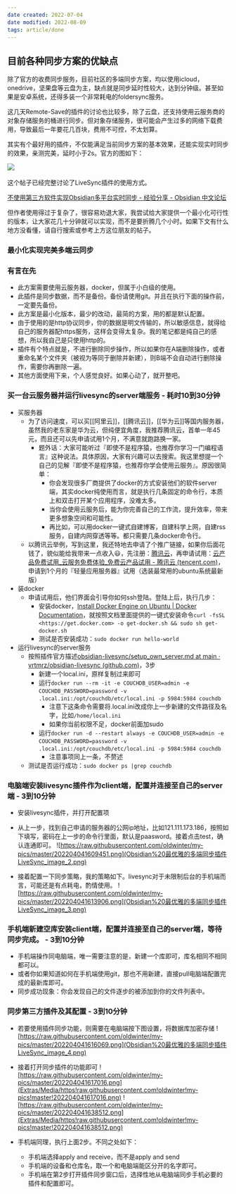 ```yaml
---
date created: 2022-07-04
date modified: 2022-08-09
tags: article/done
---
```


## 目前各种同步方案的优缺点

除了官方的收费同步服务，目前社区的多端同步方案，均以使用icloud，onedrive，坚果盘等云盘为主，缺点就是同步延时性较大，达到分钟级。甚至如果是安卓系统，还得多装一个非常耗电的foldersync服务。

这几天Remote-Save的插件的讨论也比较多，除了云盘，还支持使用云服务商的对象存储服务的桶进行同步。但对象存储服务，很可能会产生过多的网络下载费用，导致最后一年要花几百块，费用不可控，不太划算。

其实有个最好用的插件，不仅能满足当前同步方案的基本效果，还能实现实时同步的效果，亲测完美，延时小于2s。官方的图如下：

![](Obsidian%20最优雅的多端同步插件LiveSync_image_1.gif)

这个帖子已经完整讨论了LiveSync插件的使用方式。

[不使用第三方软件实现Obsidian多平台实时同步 - 经验分享 - Obsidian 中文论坛](https://forum-zh.obsidian.md/t/topic/2811)

但作者使用得过于复杂了，很容易劝退大家，我尝试给大家提供一个最小化可行性的版本，让大家花几十分钟就可以实现，而不是要折腾几个小时。如果下文有什么地方没看懂，请自行搜索或参考上方这位朋友的帖子。

### 最小化实现完美多端云同步

### 有言在先

- 此方案需要使用云服务器，docker，但属于小白级的使用。
- 此插件是同步数据，而不是备份。备份请使用git。并且在执行下面的操作前，一定要先备份。
- 此方案是最小化版本，最少的改动，最简的方案，用的都是默认配置。
- 由于使用的是http协议同步，你的数据是明文传输的，所以敏感信息，就得给自己的服务器配https服务，这样会变得太复杂。我的笔记都是纯自己的感想，所以我自己是只使用http的。
- 插件有个特点就是，不进行删除同步操作，所以如果你在A端删除操作，或者重命名某个文件夹（被视为等同于删除并新建），则B端不会自动进行删除操作，需要你再删除一遍。
- 其他方面使用下来，个人感觉良好。如果心动了，就开整吧。

### 买一台云服务器并运行livesync的server端服务 - 耗时10到30分钟

- 买服务器
    - 为了访问速度，可以买[[阿里云]]，[[腾讯云]]，[[华为云]]等国内服务器，虽然我的老东家是华为云，但纯便宜角度，我推荐腾讯云，首单一年45元，而且还可以先申请试用1个月，不满意就跑路换一家。
        - 题外话：大家可能听过『即使不是程序猿，也推荐你学习一门编程语言』这种说法。具体原因，大家有兴趣可以去搜索。我这里想提一个自己的见解『即使不是程序猿，也推荐你学会使用云服务』。原因很简单：
            - 你会发现很多厂商提供了docker的方式安装他们的软件server端，其实docker纯使用而言，就是执行几条固定的命令行，本质上和双击打开某个应用程序，没难太多。
            - 当你会使用云服务后，能为你完善自己的工作流，提升效率，带来更多想象空间和可能性。
            - 再比如，可以用docker一键式自建博客，自建科学上网，自建rss服务，自建内网穿透等等。都只需要几条docker命令行。
    - 以腾讯云举例，写到这里，我还特地去申请了个推广链接，如果你后面花钱了，貌似能给我带来一点收入😃，先注册：[腾讯云](https://curl.qcloud.com/3ulU59pY)，再申请试用：[云产品免费试用_云服务免费体验_免费云产品试用 - 腾讯云 (tencent.com)](https://cloud.tencent.com/act/free?from=15048)，申请到1个月的『轻量应用服务器』试用（选装最常用的ubuntu系统最新版）
- 装docker
    - 申请试用后，他们界面会引导你如何ssh登陆。登陆上后，执行几步：
        - 安装docker，[Install Docker Engine on Ubuntu | Docker Documentation](https://docs.docker.com/engine/install/ubuntu/)，就按照文档里面提供的一键式安装命令`curl -fsSL <https://get.docker.com> -o get-docker.sh && sudo sh get-docker.sh`
        - 测试是否安装成功：`sudo docker run hello-world`
- 运行livesync的server服务
    - 按照插件官方描述[obsidian-livesync/setup_own_server.md at main · vrtmrz/obsidian-livesync (github.com)](https://github.com/vrtmrz/obsidian-livesync/blob/main/docs/setup_own_server.md)，3步
        - 新建一个local.ini，原样复制过来即可
        - 运行`docker run --rm -it -e COUCHDB_USER=admin -e COUCHDB_PASSWORD=password -v .local.ini:/opt/couchdb/etc/local.ini -p 5984:5984 couchdb`
            - 注意下这条命令需要将.local.ini改成你上一步新建的文件路径及名字，比如`/home/local.ini`
            - 如果你当前权限不足，docker前面加sudo
        - 运行`docker run -d --restart always -e COUCHDB_USER=admin -e COUCHDB_PASSWORD=password -v .local.ini:/opt/couchdb/etc/local.ini -p 5984:5984 couchdb`
            - 注意事项同上一条，不赘述
    - 测试是否运行成功：`sudo docker ps |grep couchdb`

### 电脑端安装livesync插件作为client端，配置并连接至自己的server端 - 3到10分钟

- 安装livesync插件，并打开配置项
- 从上一步，找到自己申请的服务器的公网ip地址，比如121.111.173.186，按照如下填写，密码在上一步的命令行里面，默认是paasword。接着点击test，确认连通即可。
    ![https://raw.githubusercontent.com/oldwinter/my-pics/master/202204041609451.png](Obsidian%20最优雅的多端同步插件LiveSync_image_2.png)
    
- 接着配置一下同步策略，我的策略如下。livesync对于未限制后台的手机端而言，可能还是有点耗电，酌情使用。
    ![https://raw.githubusercontent.com/oldwinter/my-pics/master/202204041613906.png](Obsidian%20最优雅的多端同步插件LiveSync_image_3.png)
    

### 手机端新建空库安装client端，配置并连接至自己的server端，等待同步完成。 - 3到10分钟

- 手机端操作同电脑端，唯一需要注意的是，新建一个库即可，库名相同不相同都可以。
- 或者你如果知道如何在手机端使用git，那也不用新建，直接pull电脑端配置完成的最新库即可。
- 同步成功现象：你会发现自己的文件逐步的被添加到你的文件列表中。

### 同步第三方插件及其配置 - 3到10分钟

- 若要使用插件同步功能，则需要在电脑端按下图设置，将数据库加密存储
    ![https://raw.githubusercontent.com/oldwinter/my-pics/master/202204041616069.png](Obsidian%20最优雅的多端同步插件LiveSync_image_4.png)
    
- 接着打开同步插件的功能即可
    ![https://raw.githubusercontent.com/oldwinter/my-pics/master/202204041617016.png](Extras/Media/https!raw.githubusercontent.com!oldwinter!my-pics!master!202204041617016.png)
    ![https://raw.githubusercontent.com/oldwinter/my-pics/master/202204041638512.png](Extras/Media/https!raw.githubusercontent.com!oldwinter!my-pics!master!202204041638512.png)
    
- 手机端同理，执行上面2步。不同之处如下：
    - 手机端选择apply and receive，而不是apply and send
    - 手机端的设备和仓库名，取一个和电脑端能区分开的名字即可。
    - 手机端在第2步打开插件同步窗口后，选择性地从电脑端同步手机必要的插件和配置即可。
